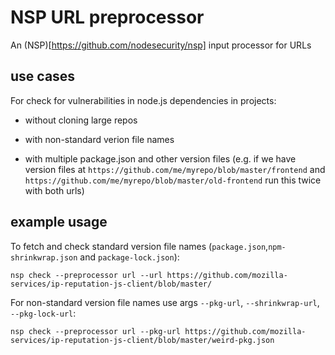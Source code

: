 # NSP URL preprocessor

An (NSP)[https://github.com/nodesecurity/nsp] input processor for URLs


## use cases

For check for vulnerabilities in node.js dependencies in projects:

* without cloning large repos

* with non-standard verion file names

* with multiple package.json and other version files (e.g. if we have
  version files at `https://github.com/me/myrepo/blob/master/frontend`
  and `https://github.com/me/myrepo/blob/master/old-frontend` run this
  twice with both urls)


## example usage

To fetch and check standard version file names (`package.json`,`npm-shrinkwrap.json` and `package-lock.json`):

```console
nsp check --preprocessor url --url https://github.com/mozilla-services/ip-reputation-js-client/blob/master/
```

For non-standard version file names use args `--pkg-url`, `--shrinkwrap-url`, `--pkg-lock-url`:

```console
nsp check --preprocessor url --pkg-url https://github.com/mozilla-services/ip-reputation-js-client/blob/master/weird-pkg.json
```
